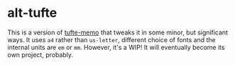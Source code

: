 # alt-tufte

This is a version of [tufte-memo](https://github.com/nogula/tufte-memo) that
tweaks it in some minor, but significant ways. It uses `a4` rather than
`us-letter`, different choice of fonts and the internal units are `em` or `mm`.
However, it's a WIP! It will eventually become its own project, probably.
